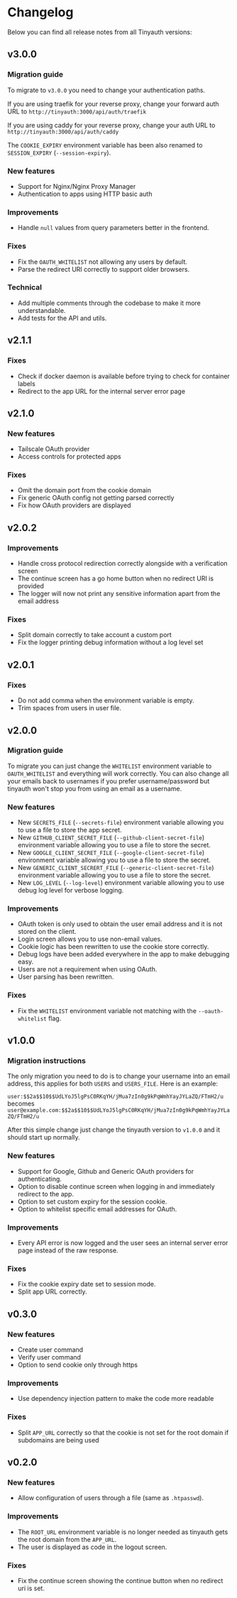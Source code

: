 # Changelog

Below you can find all release notes from all Tinyauth versions:

## v3.0.0

### Migration guide

To migrate to `v3.0.0` you need to change your authentication paths.

If you are using traefik for your reverse proxy, change your forward auth URL to `http://tinyauth:3000/api/auth/traefik`

If you are using caddy for your reverse proxy, change your auth URL to `http://tinyauth:3000/api/auth/caddy`

The `COOKIE_EXPIRY` environment variable has been also renamed to `SESSION_EXPIRY` (`--session-expiry`).

### New features

- Support for Nginx/Nginx Proxy Manager
- Authentication to apps using HTTP basic auth

### Improvements

- Handle `null` values from query parameters better in the frontend.

### Fixes

- Fix the `OAUTH_WHITELIST` not allowing any users by default.
- Parse the redirect URI correctly to support older browsers.

### Technical

- Add multiple comments through the codebase to make it more understandable.
- Add tests for the API and utils.

## v2.1.1

### Fixes

- Check if docker daemon is available before trying to check for container labels
- Redirect to the app URL for the internal server error page

## v2.1.0

### New features

- Tailscale OAuth provider
- Access controls for protected apps

### Fixes

- Omit the domain port from the cookie domain
- Fix generic OAuth config not getting parsed correctly
- Fix how OAuth providers are displayed

## v2.0.2

### Improvements

- Handle cross protocol redirection correctly alongside with a verification screen
- The continue screen has a go home button when no redirect URI is provided
- The logger will now not print any sensitive information apart from the email address

### Fixes

- Split domain correctly to take account a custom port
- Fix the logger printing debug information without a log level set

## v2.0.1

### Fixes

- Do not add comma when the environment variable is empty.
- Trim spaces from users in user file.

## v2.0.0

### Migration guide

To migrate you can just change the `WHITELIST` environment variable to `OAUTH_WHITELIST` and everything will work correctly. You can also change all your emails back to usernames if you prefer username/password but tinyauth won't stop you from using an email as a username.

### New features

- New `SECRETS_FILE` (`--secrets-file`) environment variable allowing you to use a file to store the app secret.
- New `GITHUB_CLIENT_SECRET_FILE` (`--github-client-secret-file`) environment variable allowing you to use a file to store the secret.
- New `GOOGLE_CLIENT_SECRET_FILE` (`--google-client-secret-file`) environment variable allowing you to use a file to store the secret.
- New `GENERIC_CLIENT_SECRERT_FILE` (`--generic-client-secret-file`) environment variable allowing you to use a file to store the secret.
- New `LOG_LEVEL` (`--log-level`) environment variable allowing you to use debug log level for verbose logging.

### Improvements

- OAuth token is only used to obtain the user email address and it is not stored on the client.
- Login screen allows you to use non-email values.
- Cookie logic has been rewritten to use the cookie store correctly.
- Debug logs have been added everywhere in the app to make debugging easy.
- Users are not a requirement when using OAuth.
- User parsing has been rewritten.

### Fixes

- Fix the `WHITELIST` environment variable not matching with the `--oauth-whitelist` flag.

## v1.0.0

### Migration instructions

The only migration you need to do is to change your username into an email address, this applies for both `USERS` and `USERS_FILE`. Here is an example:

`user:$$2a$$10$$UdLYoJ5lgPsC0RKqYH/jMua7zIn0g9kPqWmhYayJYLaZQ/FTmH2/u` becomes `user@example.com:$$2a$$10$$UdLYoJ5lgPsC0RKqYH/jMua7zIn0g9kPqWmhYayJYLaZQ/FTmH2/u`

After this simple change just change the tinyauth version to `v1.0.0` and it should start up normally.

### New features

- Support for Google, Github and Generic OAuth providers for authenticating.
- Option to disable continue screen when logging in and immediately redirect to the app.
- Option to set custom expiry for the session cookie.
- Option to whitelist specific email addresses for OAuth.

### Improvements

- Every API error is now logged and the user sees an internal server error page instead of the raw response.

### Fixes

- Fix the cookie expiry date set to session mode.
- Split app URL correctly.

## v0.3.0

### New features

- Create user command
- Verify user command
- Option to send cookie only through https

### Improvements

- Use dependency injection pattern to make the code more readable

### Fixes

- Split `APP_URL` correctly so that the cookie is not set for the root domain if subdomains are being used

## v0.2.0

### New features

- Allow configuration of users through a file (same as `.htpasswd`).

### Improvements

- The `ROOT_URL` environment variable is no longer needed as tinyauth gets the root domain from the `APP_URL`.
- The user is displayed as code in the logout screen.

### Fixes

- Fix the continue screen showing the continue button when no redirect uri is set.

